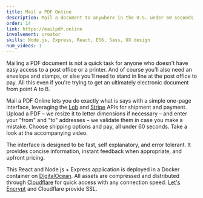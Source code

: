 ```yaml
---
title: Mail a PDF Online
description: Mail a document to anywhere in the U.S. under 60 seconds
order: 14
link: https://mailpdf.online
involvement: creator
skills: Node.js, Express, React, ES6, Sass, UX design
num_videos: 1
---
```


Mailing a PDF document is not a quick task for anyone who doesn't have easy access to a post office or a printer. And of course you'll also need an envelope and stamps, or else you'll need to stand in line at the post office to pay. All this even if you're trying to get an ultimately electronic document from point A to B.

Mail a PDF Online lets you do exactly what is says with a simple one-page interface, leveraging the [Lob](https://lob.com/) and [Stripe](https://stripe.com/) APIs for shipment and payment. Upload a PDF – we resize it to letter dimensions if necessary – and enter your "from" and "to" addresses – we validate them in case you make a mistake. Choose shipping options and pay, all under 60 seconds. Take a look at the accompanying video.

The interface is designed to be fast, self explanatory, and error tolerant. It provides concise information, instant feedback when appropriate, and upfront pricing.

This React and Node.js + Express application is deployed in a Docker container on [DigitalOcean](https://digitalocean.com/). All assets are compressed and distributed through [Cloudflare](https://cloudflare.com/) for quick access with any connection speed. [Let's Encrypt](https://letsencrypt.org/) and Cloudflare provide SSL.
